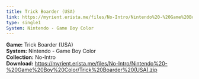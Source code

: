 ```yaml
---
title: Trick Boarder (USA)
link: https://myrient.erista.me/files/No-Intro/Nintendo%20-%20Game%20Boy%20Color/Trick%20Boarder%20(USA).zip
type: single1
System: Nintendo - Game Boy Color
---
```

<b>Game:</b> Trick Boarder (USA)<br>
<b>System:</b> Nintendo - Game Boy Color<br>
<b>Collection:</b> No-Intro<br>
<b>Download:</b> https://myrient.erista.me/files/No-Intro/Nintendo%20-%20Game%20Boy%20Color/Trick%20Boarder%20(USA).zip